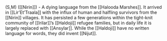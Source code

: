 (S,M) ([[Nirin]]) - A dying language from the [[Halooda Marshes]]. It arrived in [[Lir’Et’Traala]] with the influx of human and halfling survivors from the [[Nirin]] villages. It has persisted a few generations within the tight-knit community of [[Irilar]]’s [[Haldoji]] refugee families, but in daily life it is largely replaced with [[Ansylar]]. While the [[Haldoji]] have no written language for words, they did invent [[Nijut]].